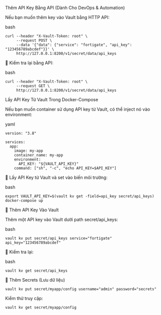 Thêm API Key Bằng API (Dành Cho DevOps & Automation)

Nếu bạn muốn thêm key vào Vault bằng HTTP API:

bash

    curl --header "X-Vault-Token: root" \
         --request POST \
         --data '{"data": {"service": "fortigate", "api_key": "123456789abcdef"}}' \
         http://127.0.0.1:8200/v1/secret/data/api_keys

📌 Kiểm tra lại bằng API:

bash
    
    curl --header "X-Vault-Token: root" \
         --request GET \
         http://127.0.0.1:8200/v1/secret/data/api_keys
         
Lấy API Key Từ Vault Trong Docker-Compose

Nếu bạn muốn container sử dụng API key từ Vault, có thể inject nó vào environment:

yaml

    version: "3.8"
    
    services:
      app:
        image: my-app
        container_name: my-app
        environment:
          API_KEY: "${VAULT_API_KEY}"
        command: ["sh", "-c", "echo API_KEY=$API_KEY"]

📌 Lấy API Key từ Vault và set vào biến môi trường:

bash

    export VAULT_API_KEY=$(vault kv get -field=api_key secret/api_keys)
    docker-compose up
    
📌 Thêm API Key Vào Vault

Thêm một API key vào Vault dưới path secret/api_keys:

bash

    vault kv put secret/api_keys service="fortigate" api_key="123456789abcdef"

📌 Kiểm tra lại:

bash

    vault kv get secret/api_keys

📌 Thêm Secrets (Lưu dữ liệu)

    vault kv put secret/myapp/config username="admin" password="secrets"

Kiểm thử truy cập:

    vault kv get secret/myapp/config
